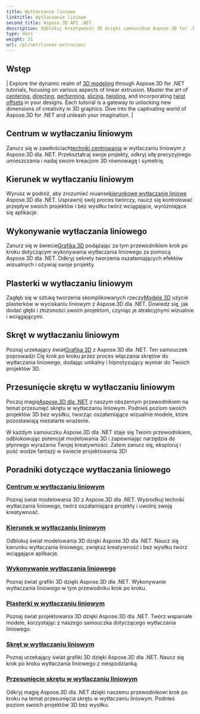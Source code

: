 ```yaml
---
title: Wytłaczanie liniowe
linktitle: Wytłaczanie liniowe
second_title: Aspose.3D API .NET
description: Odblokuj kreatywność 3D dzięki samouczkom Aspose.3D for .NET. Opanuj techniki wytłaczania liniowego, ulepszaj projekty i bez wysiłku ulepszaj swoje projekty.
type: docs
weight: 31
url: /pl/net/linear-extrusion/
---
```

## Wstęp
| Explore the dynamic realm of [3D modeling](./center-in-linear-extrusion/) through Aspose.3D for .NET tutorials, focusing on various aspects of linear extrusion. Master the art of [centering](./center-in-linear-extrusion/), [directing](./direction-in-linear-extrusion/), [performing](./performing-linear-extrusion/), [slicing](./slices-in-linear-extrusion/), [twisting](./twist-in-linear-extrusion/), and incorporating [twist offsets](./twist-offset-in-linear-extrusion/) in your designs. Each tutorial is a gateway to unlocking new dimensions of creativity in 3D graphics. Dive into the captivating world of Aspose.3D for .NET and unleash your imagination. |

## Centrum w wytłaczaniu liniowym
 Zanurz się w zawiłościach[techniki centrowania](./center-in-linear-extrusion/) w wytłaczaniu liniowym z Aspose.3D dla .NET. Przekształcaj swoje projekty, odkryj siłę precyzyjnego umieszczania i nadaj swoim kreacjom 3D równowagę i symetrię.

## Kierunek w wytłaczaniu liniowym
 Wyrusz w podróż, aby zrozumieć niuanse[kierunkowe wytłaczanie liniowe](./direction-in-linear-extrusion/) Aspose.3D dla .NET. Usprawnij swój proces twórczy, naucz się kontrolować przepływ swoich projektów i bez wysiłku twórz wciągające, wyróżniające się aplikacje.

## Wykonywanie wytłaczania liniowego
 Zanurz się w świecie[Grafika 3D](./performing-linear-extrusion/) podążając za tym przewodnikiem krok po kroku dotyczącym wykonywania wytłaczania liniowego za pomocą Aspose.3D dla .NET. Odkryj sekrety tworzenia oszałamiających efektów wizualnych i ożywiaj swoje projekty.

## Plasterki w wytłaczaniu liniowym
 Zagłęb się w sztukę tworzenia skomplikowanych rzeczy[Modele 3D](./slices-in-linear-extrusion/) użycie plasterków w wyciskaniu liniowym z Aspose.3D dla .NET. Dowiedz się, jak dodać głębi i złożoności swoim projektom, czyniąc je atrakcyjnymi wizualnie i wciągającymi.

## Skręt w wytłaczaniu liniowym
 Poznaj urzekający świat[Grafika 3D](./twist-in-linear-extrusion/) z Aspose.3D dla .NET. Ten samouczek poprowadzi Cię krok po kroku przez proces włączania skrętów do wytłaczania liniowego, dodając unikalny i hipnotyzujący wymiar do Twoich projektów 3D.

## Przesunięcie skrętu w wytłaczaniu liniowym
Poczuj magię[Aspose.3D dla .NET](./twist-offset-in-linear-extrusion/) z naszym obszernym przewodnikiem na temat przesunięć skrętu w wytłaczaniu liniowym. Podnieś poziom swoich projektów 3D bez wysiłku, tworząc oszałamiające wizualnie modele, które pozostawiają niezatarte wrażenie.

W każdym samouczku Aspose.3D dla .NET staje się Twoim przewodnikiem, odblokowując potencjał modelowania 3D i zapewniając narzędzia do płynnego wyrażania Twojej kreatywności. Zatem zanurz się, eksploruj i puść wodze fantazji w świecie projektowania 3D!
## Poradniki dotyczące wytłaczania liniowego
### [Centrum w wytłaczaniu liniowym](./center-in-linear-extrusion/)
Poznaj świat modelowania 3D z Aspose.3D dla .NET. Wyśrodkuj techniki wytłaczania liniowego, twórz oszałamiające projekty i uwolnij swoją kreatywność.
### [Kierunek w wytłaczaniu liniowym](./direction-in-linear-extrusion/)
Odblokuj świat modelowania 3D dzięki Aspose.3D dla .NET. Naucz się kierunku wytłaczania liniowego, zwiększ kreatywność i bez wysiłku twórz wciągające aplikacje.
### [Wykonywanie wytłaczania liniowego](./performing-linear-extrusion/)
Poznaj świat grafiki 3D dzięki Aspose.3D dla .NET. Wykonywanie wytłaczania liniowego w tym przewodniku krok po kroku.
### [Plasterki w wytłaczaniu liniowym](./slices-in-linear-extrusion/)
Poznaj świat projektowania 3D dzięki Aspose.3D dla .NET. Twórz wspaniałe modele, korzystając z naszego samouczka dotyczącego wytłaczania liniowego.
### [Skręt w wytłaczaniu liniowym](./twist-in-linear-extrusion/)
Poznaj urzekający świat grafiki 3D dzięki Aspose.3D dla .NET. Naucz się krok po kroku wytłaczania liniowego z niespodzianką.
### [Przesunięcie skrętu w wytłaczaniu liniowym](./twist-offset-in-linear-extrusion/)
Odkryj magię Aspose.3D dla .NET dzięki naszemu przewodnikowi krok po kroku na temat przesunięcia skrętu w wytłaczaniu liniowym. Podnieś poziom swoich projektów 3D bez wysiłku.